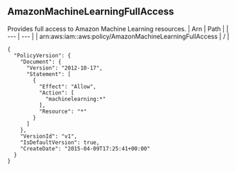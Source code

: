
## AmazonMachineLearningFullAccess
Provides full access to Amazon Machine Learning resources.
| Arn | Path |
| --- | --- |
| arn:aws:iam::aws:policy/AmazonMachineLearningFullAccess | / |
```
{
  "PolicyVersion": {
    "Document": {
      "Version": "2012-10-17",
      "Statement": [
        {
          "Effect": "Allow",
          "Action": [
            "machinelearning:*"
          ],
          "Resource": "*"
        }
      ]
    },
    "VersionId": "v1",
    "IsDefaultVersion": true,
    "CreateDate": "2015-04-09T17:25:41+00:00"
  }
}
```
